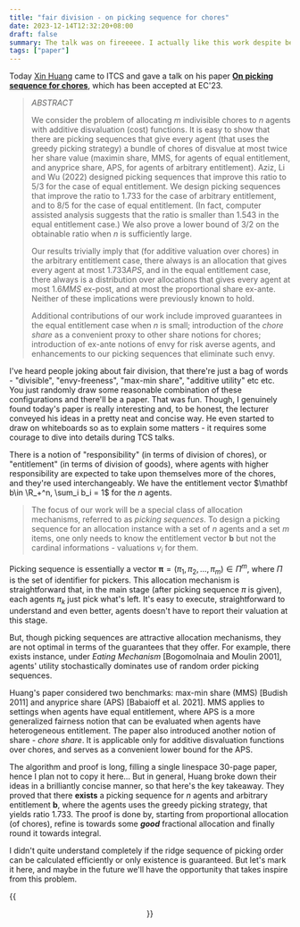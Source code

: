 ```yaml
---
title: "fair division - on picking sequence for chores"
date: 2023-12-14T12:32:20+08:00
draft: false
summary: The talk was on fireeeee. I actually like this work despite being a little bit biased towards the general fair division literature.
tags: ["paper"]
---
```


Today [Xin Huang](https://sites.google.com/view/xinhuang/home) came to ITCS and gave a talk on his paper **[On picking sequence for chores](https://dl.acm.org/doi/abs/10.1145/3580507.3597783)**, which has been accepted at EC'23.

> *ABSTRACT*
>
> We consider the problem of allocating *m* indivisible chores to *n* agents with additive disvaluation (cost) functions. It is easy to show that there are picking sequences that give every agent (that uses the greedy picking strategy) a bundle of chores of disvalue at most twice her share value (maximin share, MMS, for agents of equal entitlement, and anyprice share, APS, for agents of arbitrary entitlement). Aziz, Li and Wu (2022) designed picking sequences that improve this ratio to 5/3 for the case of equal entitlement. We design picking sequences that improve the ratio to 1.733 for the case of arbitrary entitlement, and to 8/5 for the case of equal entitlement. (In fact, computer assisted analysis suggests that the ratio is smaller than 1.543 in the equal entitlement case.) We also prove a lower bound of 3/2 on the obtainable ratio when *n* is sufficiently large.
>
> Our results trivially imply that (for additive valuation over chores) in the arbitrary entitlement case, there always is an allocation that gives every agent at most 1.733*APS*, and in the equal entitlement case, there always is a distribution over allocations that gives every agent at most 1.6*MMS* ex-post, and at most the proportional share ex-ante. Neither of these implications were previously known to hold.
>
> Additional contributions of our work include improved guarantees in the equal entitlement case when *n* is small; introduction of the *chore share* as a convenient proxy to other share notions for chores; introduction of ex-ante notions of envy for risk averse agents, and enhancements to our picking sequences that eliminate such envy.

I've heard people joking about fair division, that there're just a bag of words - "divisible", "envy-freeness", "max-min share", "additive utility" etc etc. You just randomly draw some reasonable combination of these configurations and there'll be a paper. That was fun. Though, I genuinely found today's paper is really interesting and, to be honest, the lecturer conveyed his ideas in a pretty neat and concise way. He even started to draw on whiteboards so as to explain some matters - it requires some courage to dive into details during TCS talks.

There is a notion of "responsibility" (in terms of division of chores), or "entitlement" (in terms of division of goods), where agents with higher responsibility are expected to take upon themselves more of the chores, and they're used interchangeably. We have the entitlement vector $\mathbf b\in \R_+^n, \sum_i b_i = 1$ for the $n$ agents.

> The focus of our work will be a special class of allocation mechanisms, referred to as *picking sequences*. To design a picking sequence for an allocation instance with a set of $n$ agents and a set $m$ items, one only needs to know the entitlement vector $\mathbf b$ but not the cardinal informations - valuations $v_i$ for them.

Picking sequence is essentially a vector $\mathbf \pi = (\pi_1, \pi_2, ..., \pi_m)\in \Pi^m$, where $\Pi$ is the set of identifier for pickers. This allocation mechanism is straightforward that, in the main stage (after picking sequence $\pi$ is given), each agents $\pi_k$ just pick what's left. It's easy to execute, straightforward to understand and even better, agents doesn't have to report their valuation at this stage.

But, though picking sequences are attractive allocation mechanisms, they are not optimal in terms of the guarantees that they offer. For example, there exists instance, under *Eating Mechanism* [Bogomolnaia and Moulin 2001], agents' utility stochastically dominates use of  random order picking sequences.

Huang's paper considered two benchmarks: max-min share (MMS) [Budish 2011] and anyprice share (APS) [Babaioff et al. 2021]. MMS applies to settings when agents have equal entitlement, where APS is a more generalized fairness notion that can be evaluated when agents have heterogeneous entitlement. The paper also introduced another notion of share - *chore share*. It is applicable only for additive disvaluation functions over chores, and serves as a convenient lower bound for the APS.

The algorithm and proof is long, filling a single linespace 30-page paper, hence I plan not to copy it here... But in general, Huang broke down their ideas in a brilliantly concise manner, so that here's the key takeaway. They proved that there **exists** a picking sequence for $n$ agents and arbitrary entitlement $\mathbf b$, where the agents uses the greedy picking strategy, that yields ratio 1.733. The proof is done by, starting from proportional allocation (of chores), refine is towards some ***good*** fractional allocation and finally round it towards integral.

I didn't quite understand completely if the ridge sequence of picking order can be calculated efficiently or only existence is guaranteed. But let's mark it here, and maybe in the future we'll have the opportunity that takes inspire from this problem.

{{<figure align="center" src="/tattooed_heart/rem_bum.jpeg" caption="coolness, i actually liked it, despite fair division really sounds like some cliché idea...">}}
